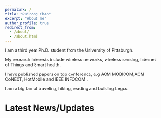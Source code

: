 ```yaml
---
permalink: /
title: "Ruirong Chen"
excerpt: "About me"
author_profile: true
redirect_from: 
  - /about/
  - /about.html
---
```


I am a third year Ph.D. student from the University of Pittsburgh. 

My research interests include wireless networks, wireless sensing, Internet of Things and Smart health.  

I have published papers on top conference, e.g ACM MOBICOM,ACM CoNEXT, HotMobile and IEEE INFOCOM .

I am a big fan of traveling, hiking, reading and building Legos. 


Latest News/Updates
======




